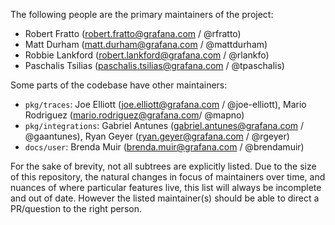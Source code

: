 The following people are the primary maintainers of the project:

* Robert Fratto (<robert.fratto@grafana.com> / @rfratto)
* Matt Durham (<matt.durham@grafana.com> / @mattdurham)
* Robbie Lankford (<robert.lankford@grafana.com> / @rlankfo)
* Paschalis Tsilias (<paschalis.tsilias@grafana.com> / @tpaschalis)

Some parts of the codebase have other maintainers:

* `pkg/traces`: Joe Elliott (<joe.elliott@grafana.com> / @joe-elliott), Mario Rodriguez (<mario.rodriguez@grafana.com>/ @mapno)
* `pkg/integrations`: Gabriel Antunes (<gabriel.antunes@grafana.com> / @gaantunes), Ryan Geyer (<ryan.geyer@grafana.com> / @rgeyer)
* `docs/user`: Brenda Muir (<brenda.muir@grafana.com> / @brendamuir)

For the sake of brevity, not all subtrees are explicitly listed. Due to the
size of this repository, the natural changes in focus of maintainers over time,
and nuances of where particular features live, this list will always be
incomplete and out of date. However the listed maintainer(s) should be able to
direct a PR/question to the right person.
